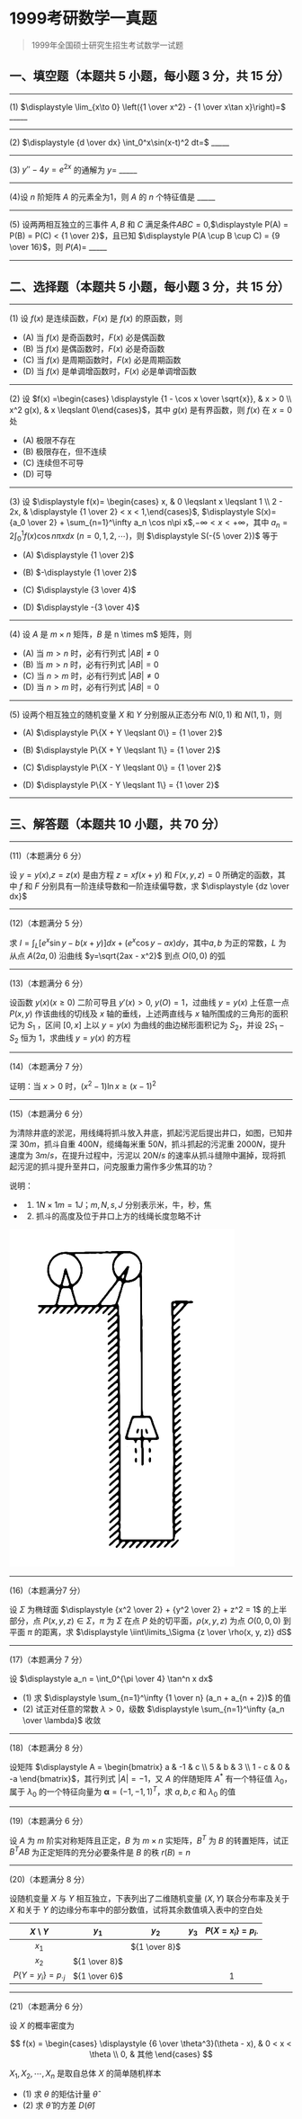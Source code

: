 # 1999考研数学一真题

[annotation]: <id> (939acd8f-fb9f-4299-b5d4-fe212f6995b0)
[annotation]: <status> (public)
[annotation]: <create_time> (2021-03-15 11:55:43)
[annotation]: <category> (数学理论)
[annotation]: <tags> (考研数学)
[annotation]: <comments> (true)
[annotation]: <topic> (考研数学一真题)
[annotation]: <index> (-1999)
[annotation]: <url> (http://blog.ccyg.studio/article/939acd8f-fb9f-4299-b5d4-fe212f6995b0)

> 1999年全国硕士研究生招生考试数学一试题

## 一、填空题（本题共 5 小题，每小题 3 分，共 15 分）

---

(1) $\displaystyle \lim_{x\to 0} \left({1 \over x^2} - {1 \over x\tan x}\right)=$ \_\_\_\_\_

---

(2) $\displaystyle {d \over dx} \int_0^x\sin(x-t)^2 dt=$ \_\_\_\_\_

---

(3) $y''-4y = e^{2x}$ 的通解为 $y=$ \_\_\_\_\_

---

(4)设 $n$ 阶矩阵 $A$ 的元素全为1，则 $A$ 的 $n$ 个特征值是 \_\_\_\_\_

---

(5) 设两两相互独立的三事件 $A,B$ 和 $C$ 满足条件$ABC = 0$,$\displaystyle P(A) = P(B) = P(C) < {1 \over 2}$，且已知 $\displaystyle P(A \cup B \cup C) = {9 \over 16}$，则 $P(A)=$ \_\_\_\_\_

---

## 二、选择题（本题共 5 小题，每小题 3 分，共 15 分）

---

(1) 设 $f(x)$ 是连续函数，$F(x)$ 是 $f(x)$ 的原函数，则

- (A) 当 $f(x)$ 是奇函数时，$F(x)$ 必是偶函数
- (B) 当 $f(x)$ 是偶函数时，$F(x)$ 必是奇函数
- (C) 当 $f(x)$ 是周期函数时，$F(x)$ 必是周期函数
- (D) 当 $f(x)$ 是单调增函数时，$F(x)$ 必是单调增函数

---

(2) 设 $f(x) =\begin{cases} \displaystyle {1 - \cos x \over \sqrt{x}}, & x > 0 \\ x^2 g(x), & x \leqslant 0\end{cases}$，其中 $g(x)$ 是有界函数，则 $f(x)$ 在 $x=0$ 处

- (A) 极限不存在
- (B) 极限存在，但不连续
- (C) 连续但不可导
- (D) 可导

---

(3) 设 $\displaystyle f(x)= \begin{cases} x, & 0 \leqslant x \leqslant 1 \\ 2 - 2x, & \displaystyle {1 \over 2} < x < 1,\end{cases}$, $\displaystyle S(x)= {a_0 \over 2} + \sum_{n=1}^\infty a_n \cos n\pi x$,$-\infty < x < +\infty$，其中 $\displaystyle a_n=2\int_0^1 f(x)\cos n \pi x dx$ $(n = 0, 1, 2,\cdots)$，则 $\displaystyle S(-{5 \over 2})$ 等于

- (A) $\displaystyle {1 \over 2}$

- (B) $-\displaystyle {1 \over 2}$

- (C) $\displaystyle {3 \over 4}$

- (D) $\displaystyle -{3 \over 4}$

---

(4) 设 $A$ 是 $m\times n$ 矩阵，$B$ 是 n \times m$ 矩阵，则

- (A) 当 $m>n$ 时，必有行列式 $|AB| \neq 0$
- (B) 当 $m>n$ 时，必有行列式 $|AB| = 0$
- (C) 当 $n>m$ 时，必有行列式 $|AB| \neq 0$
- (D) 当 $n>m$ 时，必有行列式 $|AB| = 0$

---

(5) 设两个相互独立的随机变量 $X$ 和 $Y$ 分别服从正态分布 $N(0,1)$ 和 $N(1,1)$，则


- (A) $\displaystyle P\{X + Y \leqslant 0\} = {1 \over 2}$

- (B) $\displaystyle P\{X + Y \leqslant 1\} = {1 \over 2}$

- (C) $\displaystyle P\{X - Y \leqslant 0\} = {1 \over 2}$

- (D) $\displaystyle P\{X - Y \leqslant 1\} = {1 \over 2}$


---

## 三、解答题（本题共 10 小题，共 70 分）

---

(11)（本题满分 6 分）

设 $y = y(x)$,$z = z(x)$ 是由方程 $z=xf(x+y)$ 和 $F(x,y,z) = 0$ 所确定的函数，其中 $f$ 和 $F$ 分别具有一阶连续导数和一阶连续偏导数，求 $\displaystyle {dz \over dx}$

---

(12)（本题满分 5 分）

求 $\displaystyle I = \int_L [e^x\sin y- b(x + y)]dx+ (e^x\cos y - ax)dy$，其中$a,b$ 为正的常数，$L$ 为从点 $A(2a,0)$ 沿曲线 $y=\sqrt{2ax - x^2}$ 到点 $O(0,0)$ 的弧

---

(13)（本题满分 6 分）

设函数 $y(x)(x \geqslant 0)$ 二阶可导且 $y'(x) > 0$, $y(O) = 1$，过曲线 $y= y(x)$ 上任意一点 $P(x,y)$ 作该曲线的切线及 $x$
轴的垂线，上述两直线与 $x$ 轴所围成的三角形的面积记为 $S_1$ ，区间 $[0,x]$ 上以 $y= y(x)$ 为曲线的曲边梯形面积记为 $S_2$，并设 $2S_1 -S_2$ 恒为 $1$，求曲线 $y=y(x)$ 的方程

---

(14)（本题满分 7 分）

证明：当 $x>0$ 时，$(x^2 -1) \ln x \geqslant (x-1)^2$

---

(15)（本题满分 6 分）

为清除井底的淤泥，用线绳将抓斗放入井底，抓起污泥后提出井口，如图，已知井深 $30m$，抓斗自重 $400N$，缆绳每米重 $50N$，抓斗抓起的污泥重 $2000N$，提升速度为 $3m/s$，在提升过程中，污泥以 $20N/s$ 的速率从抓斗缝隙中漏掉，现将抓起污泥的抓斗提升至井口，问克服重力需作多少焦耳的功？

说明：
- 1. $1N \times 1m=1J$；$m, N, s, J$ 分别表示米，牛，秒，焦
- 2. 抓斗的高度及位于井口上方的线绳长度忽略不计

<img class='ui image' src="./images/1999-1.png" style='max-width: 100%; width: 400px'/>

---

(16)（本题满分7 分）

设 $\Sigma$ 为椭球面 $\displaystyle {x^2 \over 2} + {y^2 \over 2} + z^2 = 1$ 的上半部分，点 $P(x,y,z) \in \Sigma$，$\pi$ 为 $\Sigma$ 在点 $P$ 处的切平面，$\rho(x,y,z)$ 为点 $O(0,0,0)$ 到平面 $\pi$ 的距离，求 $\displaystyle \iint\limits_\Sigma {z \over \rho(x, y, z)} dS$

---

(17)（本题满分 7 分）

设 $\displaystyle a_n = \int_0^{\pi \over 4} \tan^n x dx$

- (1) 求 $\displaystyle \sum_{n=1}^\infty {1 \over n} (a_n + a_{n + 2})$ 的值
- (2) 试正对任意的常数 $\lambda > 0$，级数 $\displaystyle \sum_{n=1}^\infty {a_n \over \lambda}$ 收敛

---

(18)（本题满分 8 分）

设矩阵  $\displaystyle A = \begin{bmatrix} a & -1 & c \\ 5 & b & 3 \\ 1 - c & 0 & -a \end{bmatrix}$，其行列式 $|A| = -1$，又 $A$ 的伴随矩阵 $A^*$ 有一个特征值 $\lambda_0$，属于 $\lambda_0$ 的一个特征向量为 $\boldsymbol{\alpha}=(-1, -1, 1)^T$，求 $a,b,c$ 和 $\lambda_0$ 的值

---

(19)（本题满分 6 分）

设 $A$ 为 $m$ 阶实对称矩阵且正定，$B$ 为 $m\times n$ 实矩阵，$B^T$ 为 $B$ 的转置矩阵，试正 $B^TAB$ 为正定矩阵的充分必要条件是 $B$ 的秩 $r(B)= n$

---

(20)（本题满分 8 分）

设随机变量 $X$ 与 $Y$ 相互独立，下表列出了二维随机变量 $(X,Y)$ 联合分布率及关于 $X$ 和关于 $Y$ 的边缘分布率中的部分数值，试将其余数值填入表中的空白处

|        $X$ \\ $Y$        |     $y_1$     |     $y_2$     | $y_3$ | $P\{X=x_i\}=p_{i\cdot}$ |
| :----------------------: | :-----------: | :-----------: | :---: | :---------------------: |
|          $x_1$           |               | ${1 \over 8}$ |       |                         |
|          $x_2$           | ${1 \over 8}$ |               |       |                         |
| $P\{Y=y_i\}=p_{\cdot j}$ | ${1 \over 6}$ |               |       |            1            |

---

(21)（本题满分 6 分）

设 $X$ 的概率密度为

$$
f(x) = \begin{cases}
\displaystyle {6 \over \theta^3}(\theta - x), & 0 < x < \theta \\
0, & 其他
\end{cases}
$$

$X_1, X_2, \cdots, X_n$ 是取自总体 $X$ 的简单随机样本

- (1) 求 $\theta$ 的矩估计量 $\hat{\theta}$
- (2) 求 $\hat{\theta}$ 的方差 $D(\hat{\theta})$
